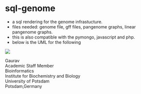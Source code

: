 # sql-genome

- a sql rendering for the genome infrastucture.
- files needed: genome file, gff files, pangenome graphs, linear pangenome graphs.
- this is also compatible with the pymongo, javascript and php. 
- below is the UML for the following

<img src = "https://github.com/gauravcodepro/sql-genome-render/blob/main/UML.png" >

Gaurav \
Academic Staff Member \
Bioinformatics \
Institute for Biochemistry and Biology \
University of Potsdam \
Potsdam,Germany
